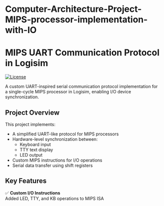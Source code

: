 # Computer-Architecture-Project-MIPS-processor-implementation-with-IO
# MIPS UART Communication Protocol in Logisim

[![License](https://img.shields.io/badge/License-MIT-blue.svg)](https://opensource.org/licenses/MIT)

A custom UART-inspired serial communication protocol implementation for a single-cycle MIPS processor in Logisim, enabling I/O device synchronization.

## Project Overview

This project implements:
- A simplified UART-like protocol for MIPS processors
- Hardware-level synchronization between:
  - Keyboard input
  - TTY text display 
  - LED output
- Custom MIPS instructions for I/O operations
- Serial data transfer using shift registers

## Key Features

✅ **Custom I/O Instructions**  
Added LED, TTY, and KB operations to MIPS ISA  
